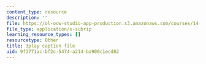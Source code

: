 ```yaml
---
content_type: resource
description: ''
file: https://ol-ocw-studio-app-production.s3.amazonaws.com/courses/14-01sc-principles-of-microeconomics-fall-2011/9f3771acbf2c5474a214ba900c1ecd82_e3Bsb1mELcc.vtt
file_type: application/x-subrip
learning_resource_types: []
resourcetype: Other
title: 3play caption file
uid: 9f3771ac-bf2c-5474-a214-ba900c1ecd82
---
```


